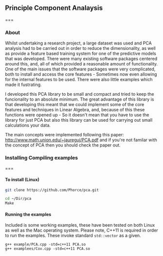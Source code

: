 ## Principle Component Analaysis
===
### About
Whilst undertaking a research project, a large dataset was used and PCA analysis had to be carried out
in order to reduce the dimensionality, as well as provide a feature based training system for one of 
the predictive models that was developed. There were many existing software packages centered around this,
and, all of which provided a reasonable amount of functionality. One of the main issues that the software
packages were very complicated, both to install and access the core features - Sometimes now even allowing
for the internal features to be used. There were also little examples which made it fustrating. 

I developed this PCA library to be small and compact and tried to keep the funcionality to an absolute minimum. 
The great advantage of this library is that developing this meant that we could implement some of the core features
and techniques in Linear Algebra, and, because of this these functions were opened up - So it doesn't mean that you
have to use the library for just PCA but also this library can be used for carrying out small calculations your data.

The main concepts were implemented following this paper: http://www.math.union.edu/~jaureguj/PCA.pdf and if you're not familar with the concept of PCA then you should check the paper out. 


### Installing Compiling examples 
===

#### To install (Linux)
```bash
git clone https://github.com/Phorce/pca.git

cd ~/Dir/pca 
Make
```
#### Running the examples 
Included is some working examples, these have been tested on both Linux as well as the Mac operating system.
Please note, C++11 is required in order to run the examples. These invoke standard ```std::vector``` as a given. 

``` 
g++ example/PCA.cpp -std=c++11 PCA.so
g++ examplees/Cov.cpp -std=c++11 PCA.so
```

